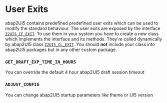 # User Exits

abap2UI5 contains predefined predefined user exits which can be used to modify the standard behaviour. The user exits are exposed by the interface [`Z2UI5_IF_EXIT`](https://github.com/abap2UI5/abap2UI5/blob/main/src/02/z2ui5_if_exit.intf.abap). To use them in your system you have to create a new class which implements the interface and its methods. They're called dynamically by abap2UI5 class [`Z2UI5_CL_EXIT`](https://github.com/abap2UI5/abap2UI5/blob/main/src/02/z2ui5_cl_exit.clas.abap). You should **not** include your class into abap2UI5 packages but in any other custom package.

### `GET_DRAFT_EXP_TIME_IN_HOURS` 
You can override the default 4 hour abap2UI5 draft session timeout

### `ADJUST_CONFIG` 
You can change abap2UI5 startup parameters like theme or UI5 version